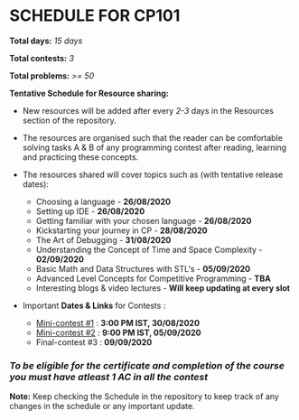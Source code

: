 # SCHEDULE FOR CP101

**Total days:** *15 days*

**Total contests:** *3*

**Total problems:** *>= 50*

**Tentative Schedule for Resource sharing:**

- New resources will be added after every _2-3_ days in the Resources section of the repository.

- The resources are organised such that the reader can be comfortable solving tasks A & B of any programming contest after reading, learning and practicing these concepts.

- The resources shared will cover topics such as (with tentative release dates):
    
    - Choosing a language - **26/08/2020**
    - Setting up IDE - **26/08/2020**
    - Getting familiar with your chosen language - **26/08/2020**
    - Kickstarting your journey in CP - **28/08/2020**
    - The Art of Debugging - **31/08/2020**
    - Understanding the Concept of Time and Space Complexity - **02/09/2020**
    - Basic Math and Data Structures with STL's - **05/09/2020**
    - Advanced Level Concepts for Competitive Programming - **TBA**
    - Interesting blogs & video lectures - **Will keep updating at every slot**

- Important **Dates & Links** for Contests : 
    - [Mini-contest #1](https://www.hackerrank.com/cp101-minicontest-1) : **3:00 PM IST, 30/08/2020**
    - [Mini-contest #2](https://www.hackerrank.com/cp101-mincontest-2) : **9:00 PM IST, 05/09/2020**
    - Final-contest #3 : **09/09/2020**

### **_To be eligible for the certificate and completion of the course you must have atleast 1 AC in all the contest_**

**Note:** Keep checking the Schedule in the repository to keep track of any changes in the schedule or any important update.
